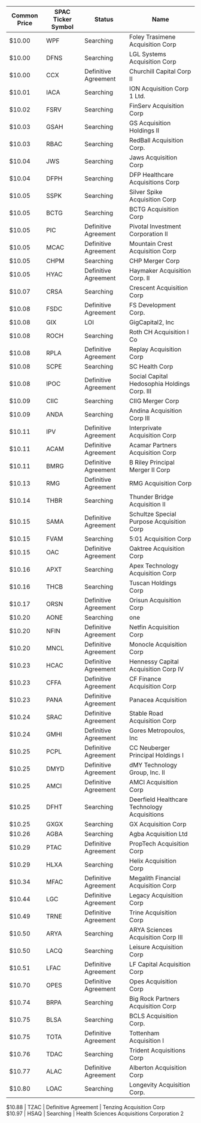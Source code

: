 Common Price  | SPAC Ticker Symbol | Status               | Name                                        
------------- | ------------------ | -------------------- | --------------------------------------------
$10.00        | WPF                | Searching            | Foley Trasimene Acquisition Corp            
$10.00        | DFNS               | Searching            | LGL Systems Acquisition Corp                
$10.00        | CCX                | Definitive Agreement | Churchill Capital Corp II                   
$10.01        | IACA               | Searching            | ION Acquisition Corp 1 Ltd.                 
$10.02        | FSRV               | Searching            | FinServ Acquisition Corp                    
$10.03        | GSAH               | Searching            | GS Acquisition Holdings II                  
$10.03        | RBAC               | Searching            | RedBall Acquisition Corp.                   
$10.04        | JWS                | Searching            | Jaws Acquisition Corp                       
$10.04        | DFPH               | Searching            | DFP Healthcare Acquisitions Corp            
$10.05        | SSPK               | Searching            | Silver Spike Acquisition Corp               
$10.05        | BCTG               | Searching            | BCTG Acquisition Corp                       
$10.05        | PIC                | Definitive Agreement | Pivotal Investment Corporation II           
$10.05        | MCAC               | Definitive Agreement | Mountain Crest Acquisition Corp             
$10.05        | CHPM               | Searching            | CHP Merger Corp                             
$10.05        | HYAC               | Definitive Agreement | Haymaker Acquisition Corp. II               
$10.07        | CRSA               | Searching            | Crescent Acquisition Corp                   
$10.08        | FSDC               | Definitive Agreement | FS Development Corp.                        
$10.08        | GIX                | LOI                  | GigCapital2, Inc                            
$10.08        | ROCH               | Searching            | Roth CH Acquisition I Co                    
$10.08        | RPLA               | Definitive Agreement | Replay Acquisition Corp                     
$10.08        | SCPE               | Searching            | SC Health Corp                              
$10.08        | IPOC               | Definitive Agreement | Social Capital Hedosophia Holdings Corp. III
$10.09        | CIIC               | Searching            | CIIG Merger Corp                            
$10.09        | ANDA               | Searching            | Andina Acquisition Corp III                 
$10.11        | IPV                | Definitive Agreement | Interprivate Acquisition Corp               
$10.11        | ACAM               | Definitive Agreement | Acamar Partners Acquisition Corp            
$10.11        | BMRG               | Definitive Agreement | B Riley Principal Merger II Corp            
$10.13        | RMG                | Definitive Agreement | RMG Acquisition Corp                        
$10.14        | THBR               | Searching            | Thunder Bridge Acquisition II               
$10.15        | SAMA               | Definitive Agreement | Schultze Special Purpose Acquisition Corp   
$10.15        | FVAM               | Searching            | 5:01 Acquisition Corp                       
$10.15        | OAC                | Definitive Agreement | Oaktree Acquisition Corp                    
$10.16        | APXT               | Searching            | Apex Technology Acquisition Corp            
$10.16        | THCB               | Searching            | Tuscan Holdings Corp                        
$10.17        | ORSN               | Definitive Agreement | Orisun Acquisition Corp                     
$10.20        | AONE               | Searching            | one                                         
$10.20        | NFIN               | Definitive Agreement | Netfin Acquisition Corp                     
$10.20        | MNCL               | Definitive Agreement | Monocle Acquisition Corp                    
$10.23        | HCAC               | Definitive Agreement | Hennessy Capital Acquisition Corp IV        
$10.23        | CFFA               | Definitive Agreement | CF Finance Acquisition Corp                 
$10.23        | PANA               | Definitive Agreement | Panacea Acquisition                         
$10.24        | SRAC               | Definitive Agreement | Stable Road Acquisition Corp                
$10.24        | GMHI               | Definitive Agreement | Gores Metropoulos, Inc                      
$10.25        | PCPL               | Definitive Agreement | CC Neuberger Principal Holdings I           
$10.25        | DMYD               | Definitive Agreement | dMY Technology Group, Inc. II               
$10.25        | AMCI               | Definitive Agreement | AMCI Acquisition Corp                       
$10.25        | DFHT               | Searching            | Deerfield Healthcare Technology Acquisitions
$10.25        | GXGX               | Searching            | GX Acquisition Corp                         
$10.26        | AGBA               | Searching            | Agba Acquisition Ltd                        
$10.29        | PTAC               | Definitive Agreement | PropTech Acquisition Corp                   
$10.29        | HLXA               | Searching            | Helix Acquisition Corp                      
$10.34        | MFAC               | Definitive Agreement | Megalith Financial Acquisition Corp         
$10.44        | LGC                | Definitive Agreement | Legacy Acquisition Corp                     
$10.49        | TRNE               | Definitive Agreement | Trine Acquisition Corp                      
$10.50        | ARYA               | Searching            | ARYA Sciences Acquisition Corp III          
$10.50        | LACQ               | Searching            | Leisure Acquisition Corp                    
$10.51        | LFAC               | Definitive Agreement | LF Capital Acquisition Corp                 
$10.70        | OPES               | Definitive Agreement | Opes Acquisition Corp                       
$10.74        | BRPA               | Searching            | Big Rock Partners Acquisition Corp          
$10.75        | BLSA               | Searching            | BCLS Acquisition Corp.                      
$10.75        | TOTA               | Definitive Agreement | Tottenham Acquisition I                     
$10.76        | TDAC               | Searching            | Trident Acquisitions Corp                   
$10.77        | ALAC               | Definitive Agreement | Alberton Acquisition Corp                   
$10.80        | LOAC               | Searching            | Longevity Acquisition Corp.
                
$10.88        | TZAC               | Definitive Agreement | Tenzing Acquisition Corp                    
$10.97        | HSAQ               | Searching            | Health Sciences Acquisitions Corporation 2
 
